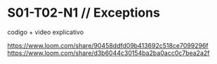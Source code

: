 # S01-T02-N1 // Exceptions
codigo + video explicativo

https://www.loom.com/share/90458ddfd09b413692c518ce7099296f
https://www.loom.com/share/d3b6044c30154ba2ba0acc0c7bea2a2f
